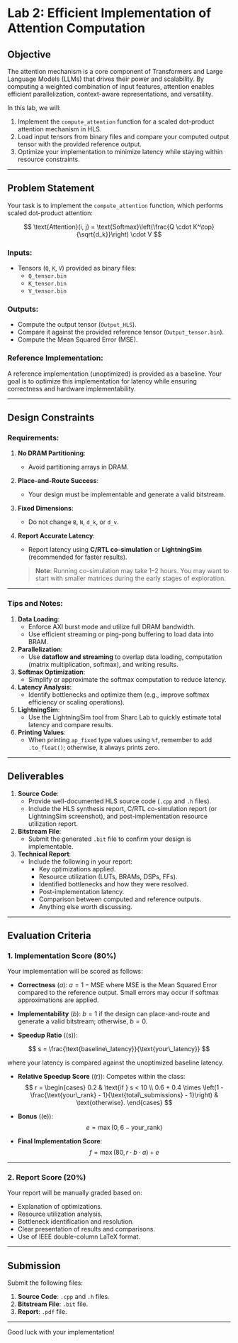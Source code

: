 # Lab 2: Efficient Implementation of Attention Computation

## Objective

The attention mechanism is a core component of Transformers and Large Language Models (LLMs) that drives their power and scalability. By computing a weighted combination of input features, attention enables efficient parallelization, context-aware representations, and versatility.

In this lab, we will:

1. Implement the `compute_attention` function for a scaled dot-product attention mechanism in HLS.
2. Load input tensors from binary files and compare your computed output tensor with the provided reference output.
3. Optimize your implementation to minimize latency while staying within resource constraints.

---

## Problem Statement

Your task is to implement the `compute_attention` function, which performs scaled dot-product attention:

$$
\text{Attention}(i, j) = \text{Softmax}\left(\frac{Q \cdot K^\top}{\sqrt{d_k}}\right) \cdot V
$$

### Inputs:

- Tensors (`Q`, `K`, `V`) provided as binary files:
  - `Q_tensor.bin`
  - `K_tensor.bin`
  - `V_tensor.bin`

### Outputs:

- Compute the output tensor (`Output_HLS`).
- Compare it against the provided reference tensor (`Output_tensor.bin`).
- Compute the Mean Squared Error (MSE).

### Reference Implementation:

A reference implementation (unoptimized) is provided as a baseline. Your goal is to optimize this implementation for latency while ensuring correctness and hardware implementability.

---

## Design Constraints

### Requirements:

1. **No DRAM Partitioning**:
   - Avoid partitioning arrays in DRAM.
2. **Place-and-Route Success**:
   - Your design must be implementable and generate a valid bitstream.
3. **Fixed Dimensions**:
   - Do not change `B`, `N`, `d_k`, or `d_v`.
4. **Report Accurate Latency**:
   - Report latency using **C/RTL co-simulation** or **LightningSim** (recommended for faster results).

   > **Note**: Running co-simulation may take 1–2 hours. You may want to start with smaller matrices during the early stages of exploration.

---

### Tips and Notes:

1. **Data Loading**:
   - Enforce AXI burst mode and utilize full DRAM bandwidth.
   - Use efficient streaming or ping-pong buffering to load data into BRAM.
2. **Parallelization**:
   - Use **dataflow and streaming** to overlap data loading, computation (matrix multiplication, softmax), and writing results.
3. **Softmax Optimization**:
   - Simplify or approximate the softmax computation to reduce latency.
4. **Latency Analysis**:
   - Identify bottlenecks and optimize them (e.g., improve softmax efficiency or scaling operations).
5. **LightningSim**:
   - Use the LightningSim tool from Sharc Lab to quickly estimate total latency and compare results.
6. **Printing Values**:
   - When printing `ap_fixed` type values using `%f`, remember to add `.to_float()`; otherwise, it always prints zero.

---

## Deliverables

1. **Source Code**:
   - Provide well-documented HLS source code (`.cpp` and `.h` files).
   - Include the HLS synthesis report, C/RTL co-simulation report (or LightningSim screenshot), and post-implementation resource utilization report.
2. **Bitstream File**:
   - Submit the generated `.bit` file to confirm your design is implementable.
3. **Technical Report**:
   - Include the following in your report:
     - Key optimizations applied.
     - Resource utilization (LUTs, BRAMs, DSPs, FFs).
     - Identified bottlenecks and how they were resolved.
     - Post-implementation latency.
     - Comparison between computed and reference outputs.
     - Anything else worth discussing.

---

## Evaluation Criteria

### 1. Implementation Score (80%)

Your implementation will be scored as follows:

- **Correctness** ($a$): $a = 1 - \text{MSE}$ where MSE is the Mean Squared Error compared to the reference output. Small errors may occur if softmax approximations are applied.

- **Implementability** ($b$): $b = 1$ if the design can place-and-route and generate a valid bitstream; otherwise, $b = 0$.

- **Speedup Ratio** (\(s\)):
  
$$
s = \frac{\text{baseline\_latency}}{\text{your\_latency}}
$$

  where your latency is compared against the unoptimized baseline latency.

- **Relative Speedup Score** (\(r\)):
  Competes within the class:
  $$
  r =
  \begin{cases}
  0.2 & \text{if } s < 10 \\
  0.6 + 0.4 \times \left(1 - \frac{\text{your\_rank} - 1}{\text{total\_submissions} - 1}\right) & \text{otherwise}.
  \end{cases}
  $$

- **Bonus** (\(e\)):
  $$
  e = \max(0, 6 - \text{your\_rank})
  $$

- **Final Implementation Score**:
  $$
  f = \max(80, r \cdot b \cdot a) + e
  $$

---

### 2. Report Score (20%)

Your report will be manually graded based on:

- Explanation of optimizations.
- Resource utilization analysis.
- Bottleneck identification and resolution.
- Clear presentation of results and comparisons.
- Use of IEEE double-column LaTeX format.

---

## Submission

Submit the following files:

1. **Source Code**: `.cpp` and `.h` files.
2. **Bitstream File**: `.bit` file.
3. **Report**: `.pdf` file.

---

Good luck with your implementation!
